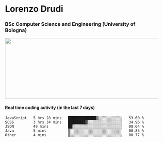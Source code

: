 # Lorenzo Drudi
### BSc Computer Science and Engineering (University of Bologna)

<img src="https://github-readme-stats.vercel.app/api?username=LorenzoDrudi&count_private=true&show_icons=true&theme=gruvbox" height=200px width=550px>

<!---Use wakatime plugins to track the coding time--->
#### Real time coding activity (in the last 7 days)
<!--START_SECTION:waka-->

```text
JavaScript   5 hrs 28 mins   █████████████▒░░░░░░░░░░░   53.60 %
SCSS         3 hrs 34 mins   ████████▓░░░░░░░░░░░░░░░░   34.96 %
JSON         49 mins         ██░░░░░░░░░░░░░░░░░░░░░░░   08.04 %
Java         5 mins          ▒░░░░░░░░░░░░░░░░░░░░░░░░   00.85 %
Other        4 mins          ▒░░░░░░░░░░░░░░░░░░░░░░░░   00.77 %
```

<!--END_SECTION:waka-->
